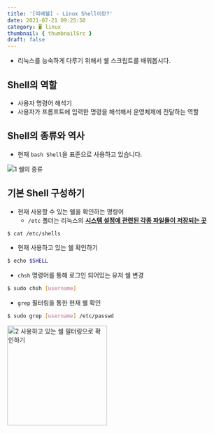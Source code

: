```yaml
---
title: '[따배쉘] - Linux Shell이란?'
date: 2021-07-21 09:25:50
category: 🖥️ linux
thumbnail: { thumbnailSrc }
draft: false
---
```


+ 리눅스를 능숙하게 다루기 위해서 쉘 스크립트를 배워봅시다.

## Shell의 역할

+ 사용자 명령어 해석기
+ 사용자가 프롬프트에 입력한 명령을 해석해서 운영체제에 전달하는 역할

## Shell의 종류와 역사

+ 현재 `bash Shell`을 표준으로 사용하고 있습니다.

![1  쉘의 종류](https://user-images.githubusercontent.com/66216102/126410404-b9d4097d-fe76-43ea-8ebf-7947e063c54f.png)

## 기본 Shell 구성하기

+ 현재 사용할 수 있는 쉘을 확인하는 명령어
  + `/etc` 폴더는 리눅스의 **<u>시스템 설정에 관련된 각종 파일들이 저장되는 곳</u>**

```bash
$ cat /etc/shells
```

+ 현재 사용하고 있는 쉘 확인하기

```bash
$ echo $SHELL
```

+ `chsh` 명령어를 통해 로그인 되어있는 유저 쉘 변경

```bash
$ sudo chsh [username]
```

+ `grep` 필터링을 통한 현재 쉘 확인

```bash
$ sudo grep [username] /etc/passwd
```

<img width="228" alt="2  사용하고 있는 쉘 필터링으로 확인하기" src="https://user-images.githubusercontent.com/66216102/126410408-125114eb-b265-4e5d-a610-d9c93ade8fd6.PNG">
